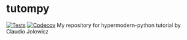 # tutompy
[![Tests](https://github.com/pamlinux/tutompy/workflows/Tests/badge.svg)](https://github.com/pamlinux/tutompy/actions?workflow=Tests)
[![Codecov](https://codecov.io/gh/pamlinux/tutompy/branch/master/graph/badge.svg)](https://codecov.io/gh/pamlinux/tutompy)
My repository for hypermodern-python tutorial by Claudio Jolowicz
